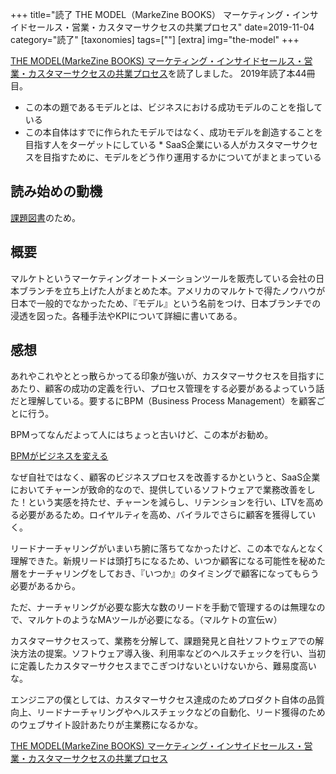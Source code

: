 +++
title="読了 THE MODEL（MarkeZine BOOKS） マーケティング・インサイドセールス・営業・カスタマーサクセスの共業プロセス"
date=2019-11-04
category="読了"
[taxonomies]
tags=[""]
[extra]
img="the-model"
+++

[THE MODEL(MarkeZine BOOKS) マーケティング・インサイドセールス・営業・カスタマーサクセスの共業プロセス](https://amzn.to/3d713Jb)を読了しました。
2019年読了本44冊目。
	
* この本の題であるモデルとは、ビジネスにおける成功モデルのことを指している
* この本自体はすでに作られたモデルではなく、成功モデルを創造することを目指す人をターゲットにしている
* SaaS企業にいる人がカスタマーサクセスを目指すために、モデルをどう作り運用するかについてがまとまっている

## 読み始めの動機

[課題図書](https://corp.bell-face.com/workplace)のため。

## 概要

マルケトというマーケティングオートメーションツールを販売している会社の日本ブランチを立ち上げた人がまとめた本。アメリカのマルケトで得たノウハウが日本で一般的でなかったため、『モデル』という名前をつけ、日本ブランチでの浸透を図った。各種手法やKPIについて詳細に書いてある。

## 感想

あれやこれやととっ散らかってる印象が強いが、カスタマーサクセスを目指すにあたり、顧客の成功の定義を行い、プロセス管理をする必要があるよっていう話だと理解している。要するにBPM（Business Process Management）を顧客ごとに行う。

BPMってなんだよって人にはちょっと古いけど、この本がお勧め。

[BPMがビジネスを変える](https://amzn.to/2QqmQ4Y)

なぜ自社ではなく、顧客のビジネスプロセスを改善するかというと、SaaS企業においてチャーンが致命的なので、提供しているソフトウェアで業務改善をした！という実感を持たせ、チャーンを減らし、リテンションを行い、LTVを高める必要があるため。ロイヤルティを高め、バイラルでさらに顧客を獲得していく。

リードナーチャリングがいまいち腑に落ちてなかったけど、この本でなんとなく理解できた。新規リードは頭打ちになるため、いつか顧客になる可能性を秘めた層をナーチャリングをしておき、『いつか』のタイミングで顧客になってもらう必要があるから。

ただ、ナーチャリングが必要な膨大な数のリードを手動で管理するのは無理なので、マルケトのようなMAツールが必要になる。（マルケトの宣伝ｗ）

カスタマーサクセスって、業務を分解して、課題発見と自社ソフトウェアでの解決方法の提案。ソフトウェア導入後、利用率などのヘルスチェックを行い、当初に定義したカスタマーサクセスまでこぎつけないといけないから、難易度高いな。

エンジニアの僕としては、カスタマーサクセス達成のためプロダクト自体の品質向上、リードナーチャリングやヘルスチェックなどの自動化、リード獲得のためのウェブサイト設計あたりが主業務になるかな。

[THE MODEL(MarkeZine BOOKS) マーケティング・インサイドセールス・営業・カスタマーサクセスの共業プロセス](https://amzn.to/3d713Jb)
